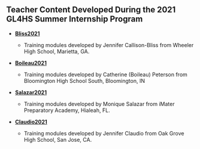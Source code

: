 ## Teacher Content Developed During the 2021 GL4HS Summer Internship Program

* [**Bliss2021**](Bliss2021)

  - Training modules developed by Jennifer Callison-Bliss from Wheeler High School, Marietta, GA.

* [**Boileau2021**](Boileau2021)

  - Training modules developed by Catherine (Boileau) Peterson from Bloomington High School South, Bloomington, IN

* [**Salazar2021**](Salazar2021)

  - Training modules developed by Monique Salazar from iMater Preparatory Academy, Hialeah, FL.
  
* [**Claudio2021**](Claudio2021)

  - Training modules developed by Jennifer Claudio from Oak Grove High School, San Jose, CA.
